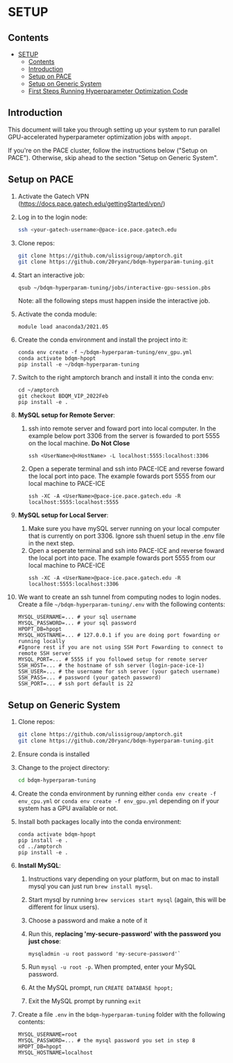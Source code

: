 # SETUP<a name="setup"></a>

## Contents<a name="contents"></a>

<!-- mdformat-toc start --slug=github --maxlevel=6 --minlevel=1 -->

- [SETUP](#setup)
  - [Contents](#contents)
  - [Introduction](#introduction)
  - [Setup on PACE](#setup-on-pace)
  - [Setup on Generic System](#setup-on-generic-system)
  - [First Steps Running Hyperparameter Optimization Code](#first-steps-running-hyperparameter-optimization-code)

<!-- mdformat-toc end -->

## Introduction<a name="introduction"></a>

This document will take you through setting up your system to run parallel
GPU-accelerated hyperparameter optimization jobs with `ampopt`.

If you're on the PACE cluster, follow the instructions below ("Setup on PACE").
Otherwise, skip ahead to the section "Setup on Generic System".

## Setup on PACE<a name="setup-on-pace"></a>

1. Activate the Gatech VPN (https://docs.pace.gatech.edu/gettingStarted/vpn/)

1. Log in to the login node:

   ```bash
   ssh <your-gatech-username>@pace-ice.pace.gatech.edu
   ```

1. Clone repos:

   ```bash
   git clone https://github.com/ulissigroup/amptorch.git
   git clone https://github.com/20ryanc/bdqm-hyperparam-tuning.git
   ```

1. Start an interactive job:

   ```
   qsub ~/bdqm-hyperparam-tuning/jobs/interactive-gpu-session.pbs
   ```

   Note: all the following steps must happen inside the interactive job.

1. Activate the conda module:

   ```
   module load anaconda3/2021.05
   ```

1. Create the conda environment and install the project into it:

   ```
   conda env create -f ~/bdqm-hyperparam-tuning/env_gpu.yml
   conda activate bdqm-hpopt
   pip install -e ~/bdqm-hyperparam-tuning
   ```

1. Switch to the right amptorch branch and install it into the conda env:

   ```
   cd ~/amptorch
   git checkout BDQM_VIP_2022Feb
   pip install -e .
   ```

1. **MySQL setup for Remote Server**:

   1. ssh into remote server and foward port into local computer. In the example below port 3306 from the server is fowarded to port 5555 on the local machine. **Do Not Close**
      ```
      ssh <UserName>@<HostName> -L localhost:5555:localhost:3306
      ```
   1. Open a seperate terminal and ssh into PACE-ICE and reverse foward the local port into pace. The example fowards port 5555 from our local machine to PACE-ICE
      ```
      ssh -XC -A <UserName>@pace-ice.pace.gatech.edu -R localhost:5555:localhost:5555
      ```
1. **MySQL setup for Local Server**:

   1. Make sure you have mySQL server running on your local computer that is currently on port 3306. Ignore ssh thuenl setup in the .env file in the next step.
   1. Open a seperate terminal and ssh into PACE-ICE and reverse foward the local port into pace. The example fowards port 5555 from our local machine to PACE-ICE
      ```
      ssh -XC -A <UserName>@pace-ice.pace.gatech.edu -R localhost:5555:localhost:3306
      ```

1. We want to create an ssh tunnel from computing nodes to login nodes. Create a file `~/bdqm-hyperparam-tuning/.env` with the following contents:

   ```
   MYSQL_USERNAME=... # your sql username
   MYSQL_PASSWORD=... # your sql password
   HPOPT_DB=hpopt 
   MYSQL_HOSTNAME=... # 127.0.0.1 if you are doing port fowarding or running locally
   #Ignore rest if you are not using SSH Port Fowarding to connect to remote SSH server
   MYSQL_PORT=... # 5555 if you followed setup for remote server
   SSH_HOST=... # the hostname of ssh server (login-pace-ice-1)
   SSH_USER=... # the username for ssh server (your gatech username)
   SSH_PASS=... # password (your gatech password)
   SSH_PORT=... # ssh port default is 22
   ```

## Setup on Generic System<a name="setup-on-generic-system"></a>

1. Clone repos:

   ```bash
   git clone https://github.com/ulissigroup/amptorch.git
   git clone https://github.com/20ryanc/bdqm-hyperparam-tuning.git
   ```

1. Ensure conda is installed

1. Change to the project directory:

   ```bash
   cd bdqm-hyperparam-tuning
   ```

1. Create the conda environment by running either `conda env create -f env_cpu.yml`
   or `conda env create -f env_gpu.yml` depending on if your system has a GPU
   available or not.

1. Install both packages locally into the conda environment:

   ```
   conda activate bdqm-hpopt
   pip install -e .
   cd ../amptorch
   pip install -e .
   ```

1. **Install MySQL**:

   1. Instructions vary depending on your platform, but on mac to install mysql
      you can just run `brew install mysql`.

   1. Start mysql by running `brew services start mysql` (again, this will
      be different for linux users).

   1. Choose a password and make a note of it

   1. Run this, **replacing 'my-secure-password' with the password you just chose**:

      ```
      mysqladmin -u root password 'my-secure-password'`
      ```

   1. Run `mysql -u root -p`. When prompted, enter your MySQL password.

   1. At the MySQL prompt, run `CREATE DATABASE hpopt;`

   1. Exit the MySQL prompt by running `exit`

1. Create a file `.env` in the `bdqm-hyperparam-tuning` folder with the
   following contents:

   ```
   MYSQL_USERNAME=root
   MYSQL_PASSWORD=... # the mysql password you set in step 8
   HPOPT_DB=hpopt
   MYSQL_HOSTNAME=localhost
   ```
